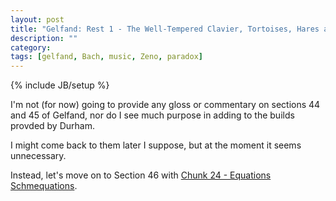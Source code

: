 ```yaml
---
layout: post
title: "Gelfand: Rest 1 - The Well-Tempered Clavier, Tortoises, Hares and Greeks"
description: ""
category: 
tags: [gelfand, Bach, music, Zeno, paradox]
---
```

{% include JB/setup %}

I'm not (for now) going to provide any gloss or commentary on sections 44 and 45 of Gelfand, nor do I see much purpose in adding to the builds provded by Durham.  

I might come back to them later I suppose, but at the moment it seems unnecessary.

Instead, let's move on to Section 46 with [Chunk 24 - Equations Schmequations](). 
